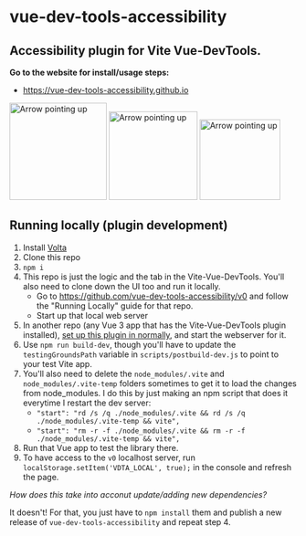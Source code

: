 # vue-dev-tools-accessibility


## Accessibility plugin for Vite Vue-DevTools.

**Go to the website for install/usage steps:**

* https://vue-dev-tools-accessibility.github.io

<img alt="Arrow pointing up" height="170" src="https://github.com/user-attachments/assets/ebd5422f-8e69-487d-a05b-6d92ae900f53">
<img alt="Arrow pointing up" height="155" src="https://github.com/user-attachments/assets/ebd5422f-8e69-487d-a05b-6d92ae900f53">
<img alt="Arrow pointing up" height="141" src="https://github.com/user-attachments/assets/ebd5422f-8e69-487d-a05b-6d92ae900f53">


## Running locally (plugin development)

1. Install [Volta](https://volta.sh)
1. Clone this repo
1. `npm i`
1. This repo is just the logic and the tab in the Vite-Vue-DevTools. You'll also need to clone down the UI too and run it locally.
   * Go to https://github.com/vue-dev-tools-accessibility/v0 and follow the "Running Locally" guide for that repo.
   * Start up that local web server
1. In another repo (any Vue 3 app that has the Vite-Vue-DevTools plugin installed), [set up this plugin in normally](https://vue-dev-tools-accessibility.github.io), and start the webserver for it.
1. Use `npm run build-dev`, though you'll have to update the `testingGroundsPath` variable in `scripts/postbuild-dev.js` to point to your test Vite app. 
1. You'll also need to delete the `node_modules/.vite` and `node_modules/.vite-temp` folders sometimes to get it to load the changes from node_modules. I do this by just making an npm script that does it everytime I restart the dev server:
   * `"start": "rd /s /q ./node_modules/.vite && rd /s /q ./node_modules/.vite-temp && vite",`
   * `"start": "rm -r -f ./node_modules/.vite && rm -r -f ./node_modules/.vite-temp && vite",`
1. Run that Vue app to test the library there.
1. To have access to the `v0` localhost server, run `localStorage.setItem('VDTA_LOCAL', true);` in the console and refresh the page.

*How does this take into acconut update/adding new dependencies?*

It doesn't! For that, you just have to `npm install` them and publish a new release of `vue-dev-tools-accessibility` and repeat step 4.

